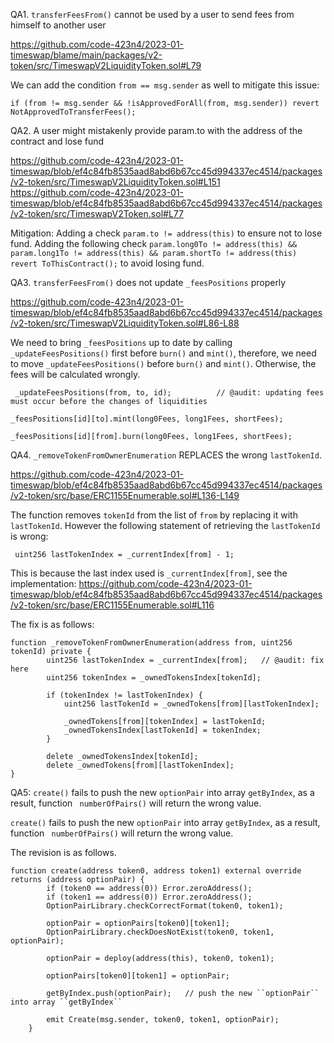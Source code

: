 
QA1. ``transferFeesFrom()`` cannot be used by a user to send fees from himself to another user

 https://github.com/code-423n4/2023-01-timeswap/blame/main/packages/v2-token/src/TimeswapV2LiquidityToken.sol#L79

We can add the condition ``from == msg.sender`` as well to mitigate this issue:
```
if (from != msg.sender && !isApprovedForAll(from, msg.sender)) revert NotApprovedToTransferFees();
```

QA2. A user might mistakenly provide param.to with the address of the contract and lose fund

https://github.com/code-423n4/2023-01-timeswap/blob/ef4c84fb8535aad8abd6b67cc45d994337ec4514/packages/v2-token/src/TimeswapV2LiquidityToken.sol#L151
 https://github.com/code-423n4/2023-01-timeswap/blob/ef4c84fb8535aad8abd6b67cc45d994337ec4514/packages/v2-token/src/TimeswapV2Token.sol#L77

Mitigation: Adding a check ``param.to != address(this)`` to ensure not to lose fund.
Adding the following check ``param.long0To != address(this) && param.long1To != address(this) && param.shortTo != address(this) revert ToThisContract();`` to avoid losing fund. 



QA3.  ``transferFeesFrom()`` does not update ``_feesPositions`` properly

https://github.com/code-423n4/2023-01-timeswap/blob/ef4c84fb8535aad8abd6b67cc45d994337ec4514/packages/v2-token/src/TimeswapV2LiquidityToken.sol#L86-L88

We need to bring  ``_feesPositions`` up to date by calling ``_updateFeesPositions()`` first before ``burn()`` and ``mint()``, therefore, we need to move ``_updateFeesPositions()`` before ``burn()`` and ``mint()``. Otherwise, the fees will be calculated wrongly. 

```
 _updateFeesPositions(from, to, id);          // @audit: updating fees must occur before the changes of liquidities

_feesPositions[id][to].mint(long0Fees, long1Fees, shortFees);

_feesPositions[id][from].burn(long0Fees, long1Fees, shortFees);

```

QA4. ``_removeTokenFromOwnerEnumeration`` REPLACES the wrong ``lastTokenId``.

https://github.com/code-423n4/2023-01-timeswap/blob/ef4c84fb8535aad8abd6b67cc45d994337ec4514/packages/v2-token/src/base/ERC1155Enumerable.sol#L136-L149

The function removes ``tokenId`` from the list of ``from`` by replacing it with ``lastTokenId``. However the following statement of retrieving the ``lastTokenId`` is wrong:
 
```
 uint256 lastTokenIndex = _currentIndex[from] - 1;
```

This is because  the last  index used is ``_currentIndex[from]``, see the implementation:
https://github.com/code-423n4/2023-01-timeswap/blob/ef4c84fb8535aad8abd6b67cc45d994337ec4514/packages/v2-token/src/base/ERC1155Enumerable.sol#L116

The fix is as follows:
```
function _removeTokenFromOwnerEnumeration(address from, uint256 tokenId) private {
        uint256 lastTokenIndex = _currentIndex[from];   // @audit: fix here
        uint256 tokenIndex = _ownedTokensIndex[tokenId];

        if (tokenIndex != lastTokenIndex) {
            uint256 lastTokenId = _ownedTokens[from][lastTokenIndex];

            _ownedTokens[from][tokenIndex] = lastTokenId;
            _ownedTokensIndex[lastTokenId] = tokenIndex;
        }

        delete _ownedTokensIndex[tokenId];
        delete _ownedTokens[from][lastTokenIndex];
}
```


QA5: ``create()`` fails to push the new ``optionPair`` into array ``getByIndex``, as a result, function `` numberOfPairs()`` will return the wrong value.  

``create()`` fails to push the new ``optionPair`` into array ``getByIndex``, as a result, function `` numberOfPairs()`` will return the wrong value.  

The revision is as follows.
```
function create(address token0, address token1) external override returns (address optionPair) {
        if (token0 == address(0)) Error.zeroAddress();
        if (token1 == address(0)) Error.zeroAddress();
        OptionPairLibrary.checkCorrectFormat(token0, token1);

        optionPair = optionPairs[token0][token1];
        OptionPairLibrary.checkDoesNotExist(token0, token1, optionPair);

        optionPair = deploy(address(this), token0, token1);

        optionPairs[token0][token1] = optionPair;

        getByIndex.push(optionPair);   // push the new ``optionPair`` into array ``getByIndex``

        emit Create(msg.sender, token0, token1, optionPair);
    }

```

